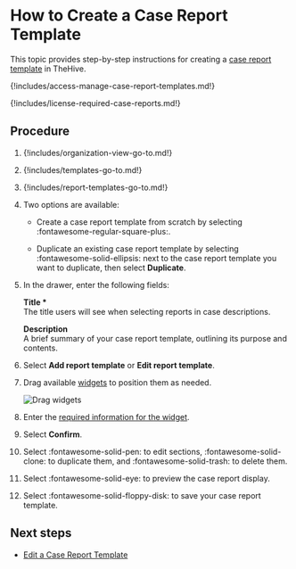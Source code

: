# How to Create a Case Report Template

This topic provides step-by-step instructions for creating a [case report template](about-case-report-templates.md) in TheHive.

{!includes/access-manage-case-report-templates.md!}

{!includes/license-required-case-reports.md!}

## Procedure

1. {!includes/organization-view-go-to.md!}

2. {!includes/templates-go-to.md!}

3. {!includes/report-templates-go-to.md!}

4. Two options are available:

    * Create a case report template from scratch by selecting :fontawesome-regular-square-plus:.

    * Duplicate an existing case report template by selecting :fontawesome-solid-ellipsis: next to the case report template you want to duplicate, then select **Duplicate**.

5. In the drawer, enter the following fields:

    **Title \***  
    The title users will see when selecting reports in case descriptions.

    **Description**  
    A brief summary of your case report template, outlining its purpose and contents.

6. Select **Add report template** or **Edit report template**. 

7. Drag available [widgets](about-widgets.md) to position them as needed.

    ![Drag widgets](/thehive/images/user-guides/organization/configure-organization/drag-and-drop-widgets.gif)

8. Enter the [required information for the widget](about-widgets.md).

9. Select **Confirm**.

10. Select :fontawesome-solid-pen: to edit sections, :fontawesome-solid-clone: to duplicate them, and :fontawesome-solid-trash: to delete them.

11. Select :fontawesome-solid-eye: to preview the case report display.

12. Select :fontawesome-solid-floppy-disk: to save your case report template.

## Next steps

* [Edit a Case Report Template](edit-a-case-report-template.md)
